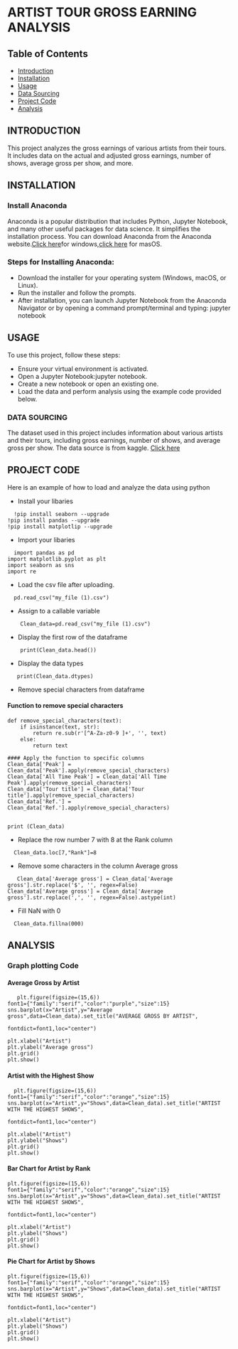 # ARTIST TOUR GROSS EARNING ANALYSIS

## Table of Contents

- [Introduction](#introduction)
- [Installation](#installation)
- [Usage](#usage)
- [Data Sourcing](#data-sourcing)
- [Project Code](#project-code)
- [Analysis](#analysis)

## INTRODUCTION
This project analyzes the gross earnings of various artists from their tours. It includes data on the actual and adjusted gross earnings, number of shows, average gross per show, and more.

## INSTALLATION
### Install Anaconda
Anaconda is a popular distribution that includes Python, Jupyter Notebook, and many other useful packages for data science. It simplifies the installation process. You can download Anaconda from the Anaconda website.[Click here](https://docs.anaconda.com/anaconda/install/windows/)for windows,[click here](https://docs.anaconda.com/anaconda/install/mac-os/) for masOS.

### Steps for Installing Anaconda:
- Download the installer for your operating system (Windows, macOS, or Linux).
- Run the installer and follow the prompts.
- After installation, you can launch Jupyter Notebook from the Anaconda Navigator or by opening a command prompt/terminal and typing:
jupyter notebook

## USAGE
To use this project, follow these steps:
- Ensure your virtual environment is activated.
- Open a Jupyter Notebook:jupyter notebook.
- Create a new notebook or open an existing one.
- Load the data and perform analysis using the example code provided below.

### DATA SOURCING
The dataset used in this project includes information about various artists and their tours, including gross earnings, number of shows, and average gross per show. The data source is from kaggle. [Click here](https://www.kaggle.com/datasets/amruthayenikonda/dirty-dataset-to-practice-data-cleaning)

## PROJECT CODE
Here is an example of how to load and analyze the data using python
- Install your libaries
```
  !pip install seaborn --upgrade
!pip install pandas --upgrade
!pip install matplotlip --upgrade
``` 
- Import your libaries
```
  import pandas as pd
import matplotlib.pyplot as plt
import seaborn as sns
import re
```
- Load the csv file after uploading.
```
  pd.read_csv("my_file (1).csv")
```
 - Assign to a callable variable
```
    Clean_data=pd.read_csv("my_file (1).csv")
```
 - Display the first row of the dataframe
```
    print(Clean_data.head())
```
 - Display the data types
```
   print(Clean_data.dtypes)
```
 - Remove special characters from dataframe
#### Function to remove special characters
```
def remove_special_characters(text):
    if isinstance(text, str):
        return re.sub(r'[^A-Za-z0-9 ]+', '', text)
    else:
        return text

#### Apply the function to specific columns
Clean_data['Peak'] = Clean_data['Peak'].apply(remove_special_characters)
Clean_data['All Time Peak'] = Clean_data['All Time Peak'].apply(remove_special_characters)
Clean_data['Tour title'] = Clean_data['Tour title'].apply(remove_special_characters)
Clean_data['Ref.'] = Clean_data['Ref.'].apply(remove_special_characters)


print (Clean_data)
```

- Replace the row number 7 with 8 at the Rank column
```
  Clean_data.loc[7,"Rank"]=8
```
  
 - Remove some characters in the column Average gross
```
   Clean_data['Average gross'] = Clean_data['Average gross'].str.replace('$', '', regex=False)
Clean_data['Average gross'] = Clean_data['Average gross'].str.replace(',', '', regex=False).astype(int)
```

- Fill NaN with 0
```
  Clean_data.fillna(000)
```
  
## ANALYSIS
   ### Graph plotting Code
   #### Average Gross by Artist
```   
   plt.figure(figsize=(15,6))
font1={"family":"serif","color":"purple","size":15}
sns.barplot(x="Artist",y="Average gross",data=Clean_data).set_title("AVERAGE GROSS BY ARTIST",
                                                       fontdict=font1,loc="center")
        
plt.xlabel("Artist")
plt.ylabel("Average gross")
plt.grid()
plt.show()
```
  #### Artist with the Highest Show
```
  plt.figure(figsize=(15,6))
font1={"family":"serif","color":"orange","size":15}
sns.barplot(x="Artist",y="Shows",data=Clean_data).set_title("ARTIST WITH THE HIGHEST SHOWS",
                                                       fontdict=font1,loc="center")
        
plt.xlabel("Artist")
plt.ylabel("Shows")
plt.grid()
plt.show()
```

#### Bar Chart for Artist by Rank
```
plt.figure(figsize=(15,6))
font1={"family":"serif","color":"orange","size":15}
sns.barplot(x="Artist",y="Shows",data=Clean_data).set_title("ARTIST WITH THE HIGHEST SHOWS",
                                                       fontdict=font1,loc="center")
        
plt.xlabel("Artist")
plt.ylabel("Shows")
plt.grid()
plt.show()
```

#### Pie Chart for Artist by Shows
```
plt.figure(figsize=(15,6))
font1={"family":"serif","color":"orange","size":15}
sns.barplot(x="Artist",y="Shows",data=Clean_data).set_title("ARTIST WITH THE HIGHEST SHOWS",
                                                       fontdict=font1,loc="center")
        
plt.xlabel("Artist")
plt.ylabel("Shows")
plt.grid()
plt.show()
```

